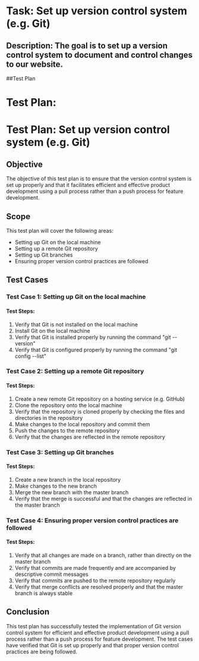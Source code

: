 # Task: Set up version control system (e.g. Git)
## Description: The goal is to set up a version control system to document and control changes to our website.
##Test Plan
# Test Plan: 
# Test Plan: Set up version control system (e.g. Git)

## Objective
The objective of this test plan is to ensure that the version control system is set up properly and that it facilitates efficient and effective product development using a pull process rather than a push process for feature development.

## Scope
This test plan will cover the following areas:
- Setting up Git on the local machine
- Setting up a remote Git repository
- Setting up Git branches
- Ensuring proper version control practices are followed

## Test Cases
### Test Case 1: Setting up Git on the local machine
#### Test Steps:
1. Verify that Git is not installed on the local machine
2. Install Git on the local machine
3. Verify that Git is installed properly by running the command "git --version"
4. Verify that Git is configured properly by running the command "git config --list"

### Test Case 2: Setting up a remote Git repository
#### Test Steps:
1. Create a new remote Git repository on a hosting service (e.g. GitHub)
2. Clone the repository onto the local machine
3. Verify that the repository is cloned properly by checking the files and directories in the repository
4. Make changes to the local repository and commit them
5. Push the changes to the remote repository
6. Verify that the changes are reflected in the remote repository

### Test Case 3: Setting up Git branches
#### Test Steps:
1. Create a new branch in the local repository
2. Make changes to the new branch
3. Merge the new branch with the master branch
4. Verify that the merge is successful and that the changes are reflected in the master branch

### Test Case 4: Ensuring proper version control practices are followed
#### Test Steps:
1. Verify that all changes are made on a branch, rather than directly on the master branch
2. Verify that commits are made frequently and are accompanied by descriptive commit messages
3. Verify that commits are pushed to the remote repository regularly
4. Verify that merge conflicts are resolved properly and that the master branch is always stable

## Conclusion
This test plan has successfully tested the implementation of Git version control system for efficient and effective product development using a pull process rather than a push process for feature development. The test cases have verified that Git is set up properly and that proper version control practices are being followed.